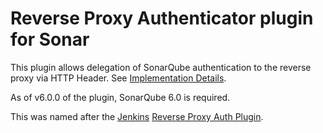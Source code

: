Reverse Proxy Authenticator plugin for Sonar
============================================

This plugin allows delegation of SonarQube authentication to the reverse proxy
via HTTP Header.  See [Implementation Details][3].

As of v6.0.0 of the plugin, SonarQube 6.0 is required.

This was named after the [Jenkins][1] [Reverse Proxy Auth Plugin][2].

[1]: http://www.jenkins-ci.org/
[2]: http://wiki.jenkins-ci.org/display/JENKINS/Reverse+Proxy+Auth+Plugin
[3]: implementation_details.html
